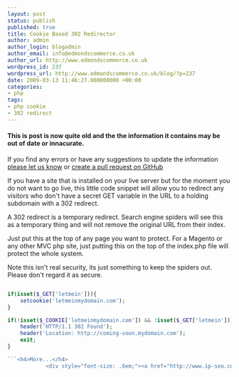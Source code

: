 ```yaml
---
layout: post
status: publish
published: true
title: Cookie Based 302 Redirector
author: admin
author_login: blogadmin
author_email: info@edmondscommerce.co.uk
author_url: http://www.edmondscommerce.co.uk
wordpress_id: 237
wordpress_url: http://www.edmondscommerce.co.uk/blog/?p=237
date: 2009-03-13 11:46:27.000000000 +00:00
categories:
- php
tags:
- php cookie
- 302 redirect
---
```

<div class="oldpost"><h4>This is post is now quite old and the the information it contains may be out of date or innacurate.</h4>
<p>
If you find any errors or have any suggestions to update the information <a href="http://edmondscommerce.github.io/contact-us/index.html">please let us know</a>
or <a href="https://github.com/edmondscommerce/edmondscommerce.github.io">create a pull request on GitHub</a>
</p>
</div>
If you have a site that is installed on your live server but for the moment you do not want to go live, this little code snippet will allow you to redirect any visitors who don't have a secret GET variable in the URL to a holding subdomain with a 302 redirect.

A 302 redirect is a temporary redirect. Search engine spiders will see this as a temporary thing and will not remove the original URL from their index.

Just put this at the top of any page you want to protect. For a Magento or any other MVC php site, just putting this on the top of the index.php file will protect the whole system.

Note this isn't real security, its just something to keep the spiders out. Please don't regard it as secure.

```php

if(isset($_GET['letmein'])){
	setcookie('letmeinmydomain.com');
}

if(!isset($_COOKIE['letmeinmydomain.com']) && !isset($_GET['letmein'])){
	header('HTTP/1.1 302 Found');
	header('Location: http://coming-soon.mydomain.com');
	exit;
}

```<h4>More...</h4>
			<div style="font-size: .6em;"><a href="http://www.ip-seo.com/latest/index.php/2009/02/254/" rel="nofollow">SEO News » What is a 301 re-direct?</a><br><a href="http://blogs.isaserver.org/shinder/2009/03/06/how-to-allow-http-301-through-isa-server-2006/" rel="nofollow">Thomas Shinder Blog » Blog Archive » How to Allow HTTP 301 through <b>...</b></a><br><a href="http://www.dizitalblog.com/2009/03/12/the-power-of-php/" rel="nofollow">The Power of <b>PHP</b> | DizitalBlog</a><br><a href="http://www.crivionweb.com/phpblog/php-tutorial-cookies-and-sessions/" rel="nofollow">» <b>PHP</b> Tutorial : <b>Cookies</b> and sessions</a><br></div>
